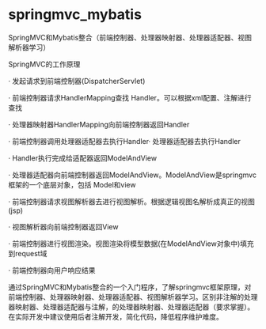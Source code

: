 # springmvc_mybatis

SpringMVC和Mybatis整合（前端控制器、处理器映射器、处理器适配器、视图解析器学习）


SpringMVC的工作原理

· 发起请求到前端控制器(DispatcherServlet)

· 前端控制器请求HandlerMapping查找 Handler。可以根据xml配置、注解进行查找

· 处理器映射器HandlerMapping向前端控制器返回Handler

· 前端控制器调用处理器适配器去执行Handler· 处理器适配器去执行Handler

· Handler执行完成给适配器返回ModelAndView

· 处理器适配器向前端控制器返回ModelAndView。ModelAndView是springmvc框架的一个底层对象，包括 Model和view

· 前端控制器请求视图解析器去进行视图解析。根据逻辑视图名解析成真正的视图(jsp)

· 视图解析器向前端控制器返回View

· 前端控制器进行视图渲染。视图渲染将模型数据(在ModelAndView对象中)填充到request域

· 前端控制器向用户响应结果

通过SpringMVC和Mybatis整合的一个入门程序，了解springmvc框架原理，对前端控制器、处理器映射器、处理器适配器、视图解析器学习。区别非注解的处理器映射器、处理器适配器与注解，的处理器映射器、处理器适配器（要求掌握）。在实际开发中建议使用后者注解开发，简化代码，降低程序维护难度。


